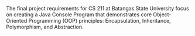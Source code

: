 The final project requirements for CS 211 at Batangas State University focus on creating a Java Console Program that demonstrates core Object-Oriented Programming (OOP) principles: Encapsulation, Inheritance, Polymorphism, and Abstraction.
